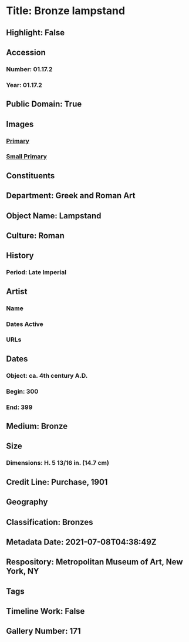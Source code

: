 # Title: Bronze lampstand
## Highlight: False
## Accession
### Number: 01.17.2
### Year: 01.17.2
## Public Domain: True
## Images
### [Primary](https://images.metmuseum.org/CRDImages/gr/original/DP20382.jpg)
### [Small Primary](https://images.metmuseum.org/CRDImages/gr/web-large/DP20382.jpg)
## Constituents
## Department: Greek and Roman Art
## Object Name: Lampstand
## Culture: Roman
## History
### Period: Late Imperial
## Artist
### Name
### Dates Active
### URLs
## Dates
### Object: ca. 4th century A.D.
### Begin: 300
### End: 399
## Medium: Bronze
## Size
### Dimensions: H. 5 13/16 in. (14.7 cm)
## Credit Line: Purchase, 1901
## Geography
## Classification: Bronzes
## Metadata Date: 2021-07-08T04:38:49Z
## Respository: Metropolitan Museum of Art, New York, NY
## Tags
## Timeline Work: False
## Gallery Number: 171